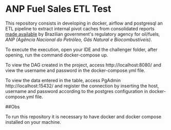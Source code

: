 ANP Fuel Sales ETL Test
=======================

This repository consists in developing in docker, airflow and postgresql an ETL pipeline to extract internal pivot caches from consolidated reports [made available](http://www.anp.gov.br/dados-estatisticos) by Brazilian government's regulatory agency for oil/fuels, *ANP (Agência Nacional do Petróleo, Gás Natural e Biocombustíveis)*.


To execute the execution, open your IDE and the challenger folder, after opening, run the command docker-compose up.

To view the DAG created in the project, access http://localhost:8080/ and view the username and password in the docker-compose.yml file.

To view the data entered in the table, access PgAdmin http://localhost:15432/ and register the connection by inserting the host, username and password according to the postgres configuration in docker-compose.yml file.

##Obs

To run this repository it is necessary to have docker and docker compose installed on your machine.
